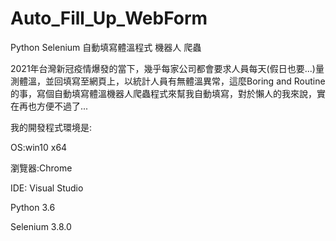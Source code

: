 # Auto_Fill_Up_WebForm
Python Selenium 自動填寫體溫程式 機器人 爬蟲

2021年台灣新冠疫情爆發的當下，幾乎每家公司都會要求人員每天(假日也要...)量測體溫，並回填寫至網頁上，以統計人員有無體溫異常，這麼Boring and Routine的事，寫個自動填寫體溫機器人爬蟲程式來幫我自動填寫，對於懶人的我來說，實在再也方便不過了...

我的開發程式環境是:

OS:win10 x64

瀏覽器:Chrome 

IDE: Visual Studio

Python 3.6 

Selenium 3.8.0
